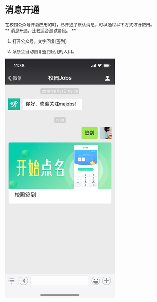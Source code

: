 # 消息开通

在校园公众号开启应用的时，已开通了默认消息，可以通过以下方式进行使用。** 消息开通，比较适合测试阶段。 ** 

1. 打开公众号，文字回复[签到]

2. 系统会自动回复签到应用的入口。

<p style="width:360px">
  <img src="_media/show_message.png"> 
</p>

